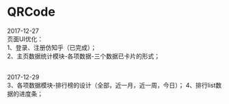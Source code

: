 # QRCode <br>

2017-12-27 <br>
页面UI优化：<br>
1、登录、注册仿知乎（已完成）；<br>
2、主页数据统计模块-各项数据-三个数据已卡片的形式；<br>
<br>

2017-12-29 <br>
3、各项数据模块-排行榜的设计（全部，近一月，近一周，今日）；
4、排行list数据的进度条；

